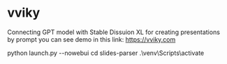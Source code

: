 # vviky
Connecting GPT model with Stable Dissuion XL for creating presentations by prompt
you can see demo in this link: https://vviky.com

python launch.py --nowebui
cd slides-parser
.\venv\Scripts\activate
